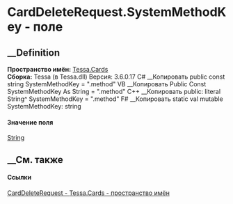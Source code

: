 # CardDeleteRequest.SystemMethodKey - поле
##  __Definition
 **Пространство имён:** [Tessa.Cards](N_Tessa_Cards.htm)  
 **Сборка:** Tessa (в Tessa.dll) Версия: 3.6.0.17
C# __Копировать
     public const string SystemMethodKey = ".method"
VB __Копировать
     Public Const SystemMethodKey As String = ".method"
C++ __Копировать
     public:
    literal String^ SystemMethodKey = ".method"
F# __Копировать
     static val mutable SystemMethodKey: string
#### Значение поля
[String](https://learn.microsoft.com/dotnet/api/system.string)
##  __См. также
#### Ссылки
[CardDeleteRequest - ](T_Tessa_Cards_CardDeleteRequest.htm)
[Tessa.Cards - пространство имён](N_Tessa_Cards.htm)
